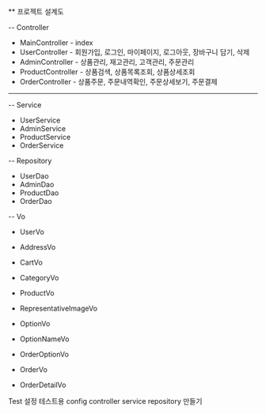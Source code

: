 

** 프로젝트 설계도


-- Controller

- MainController	- index
- UserController	- 회원가입, 로그인, 마이페이지, 로그아웃, 장바구니 담기, 삭제
- AdminController	- 상품관리, 재고관리, 고객관리, 주문관리
- ProductController	- 상품검색, 상품목록조회, 상품상세조회
- OrderController	- 상품주문, 주문내역확인, 주문상세보기, 주문결제

<hr>

-- Service

- UserService
- AdminService
- ProductService
- OrderService

-- Repository

- UserDao
- AdminDao
- ProductDao
- OrderDao

-- Vo

- UserVo
- AddressVo
- CartVo

- CategoryVo
- ProductVo
- RepresentativeImageVo

- OptionVo
- OptionNameVo
- OrderOptionVo

- OrderVo
- OrderDetailVo



Test 설정
테스트용
config
controller
service
repository
만들기

























